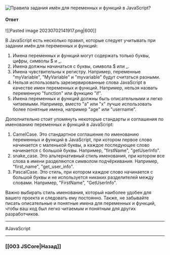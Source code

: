 ![Правила задания имён для переменных и функций в JavaScript?](https://youtu.be/lZNWrW39ELM?t=173)

#### Ответ

![[Pasted image 20230702141917.png|600]]

В JavaScript есть несколько правил, которые следует учитывать при задании имён для переменных и функций:

1. Имена переменных и функций могут содержать только буквы, цифры, символы $ и _.
2. Имена должны начинаться с буквы, символа $ или _.
3. Имена чувствительны к регистру. Например, переменные "myVariable", "MyVariable" и "myvariable" будут считаться разными.
4. Нельзя использовать зарезервированные слова JavaScript в качестве имен переменных и функций. Например, нельзя назвать переменную "function" или функцию "if".
5. Имена переменных и функций должны быть описательными и легко читаемыми. Например, вместо "a" или "x" лучше использовать более понятные имена, например "age" или "username".

Дополнительно стоит упомянуть некоторые стандарты и соглашения по именованию переменных и функций в JavaScript:

1. CamelCase. Это стандартное соглашение по именованию переменных и функций в JavaScript, при котором первое слово начинается с маленькой буквы, а каждое последующее слово начинается с большой буквы. Например, "firstName", "getUserInfo".
2. snake_case. Это альтернативный стиль именования, при котором все слова в имени разделяются символом подчёркивания. Например, "first_name", "get_user_info".
3. PascalCase. Это стиль, при котором каждое слово начинается с большой буквы и не используется никаких разделителей между словами. Например, "FirstName", "GetUserInfo".

Важно выбирать стиль именования, который наиболее удобен для вашего проекта и следовать ему постоянно. Также, не забывайте писать описательные и понятные имена для переменных и функций, чтобы ваш код был легко читаемым и понятным для других разработчиков.

___
#JavaScript 

___

### [[003 JSCore|Назад]]